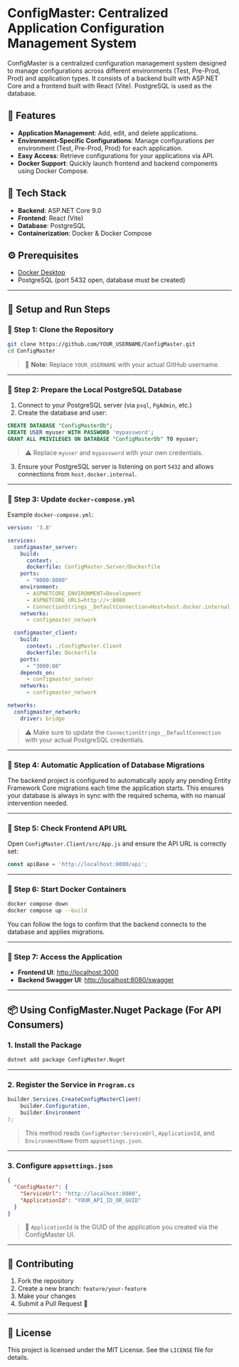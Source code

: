 # ConfigMaster: Centralized Application Configuration Management System

ConfigMaster is a centralized configuration management system designed to manage configurations across different environments (Test, Pre-Prod, Prod) and application types. It consists of a backend built with ASP.NET Core and a frontend built with React (Vite). PostgreSQL is used as the database.

## 🚀 Features

- **Application Management**: Add, edit, and delete applications.
- **Environment-Specific Configurations**: Manage configurations per environment (Test, Pre-Prod, Prod) for each application.
- **Easy Access**: Retrieve configurations for your applications via API.
- **Docker Support**: Quickly launch frontend and backend components using Docker Compose.

## 💠 Tech Stack

- **Backend**: ASP.NET Core 9.0
- **Frontend**: React (Vite)
- **Database**: PostgreSQL
- **Containerization**: Docker & Docker Compose

## ⚙️ Prerequisites

- [Docker Desktop](https://www.docker.com/products/docker-desktop/)
- PostgreSQL (port 5432 open, database must be created)

---

## 📆 Setup and Run Steps

### 🔹 Step 1: Clone the Repository

```bash
git clone https://github.com/YOUR_USERNAME/ConfigMaster.git
cd ConfigMaster
```

> 📌 **Note:** Replace `YOUR_USERNAME` with your actual GitHub username.

---

### 🔹 Step 2: Prepare the Local PostgreSQL Database

1. Connect to your PostgreSQL server (via `psql`, `PgAdmin`, etc.)
2. Create the database and user:

```sql
CREATE DATABASE "ConfigMasterDb";
CREATE USER myuser WITH PASSWORD 'mypassword';
GRANT ALL PRIVILEGES ON DATABASE "ConfigMasterDb" TO myuser;
```

> ⚠️ Replace `myuser` and `mypassword` with your own credentials.

3. Ensure your PostgreSQL server is listening on port `5432` and allows connections from `host.docker.internal`.

---

### 🔹 Step 3: Update `docker-compose.yml`

Example `docker-compose.yml`:

```yaml
version: '3.8'

services:
  configmaster_server:
    build:
      context: .
      dockerfile: ConfigMaster.Server/Dockerfile
    ports:
      - "8080:8080"
    environment:
      - ASPNETCORE_ENVIRONMENT=Development
      - ASPNETCORE_URLS=http://+:8080
      - ConnectionStrings__DefaultConnection=Host=host.docker.internal;Port=5432;Database=ConfigMasterDb;Username=myuser;Password=mypassword
    networks:
      - configmaster_network

  configmaster_client:
    build:
      context: ./ConfigMaster.Client
      dockerfile: Dockerfile
    ports:
      - "3000:80"
    depends_on:
      - configmaster_server
    networks:
      - configmaster_network

networks:
  configmaster_network:
    driver: bridge
```

> ⚠️ Make sure to update the `ConnectionStrings__DefaultConnection` with your actual PostgreSQL credentials.

---

### 🔹 Step 4: Automatic Application of Database Migrations

The backend project is configured to automatically apply any pending Entity Framework Core migrations each time the application starts. This ensures your database is always in sync with the required schema, with no manual intervention needed.

---

### 🔹 Step 5: Check Frontend API URL

Open `ConfigMaster.Client/src/App.js` and ensure the API URL is correctly set:

```js
const apiBase = 'http://localhost:8080/api';
```

---

### 🔹 Step 6: Start Docker Containers

```bash
docker compose down
docker compose up --build
```

You can follow the logs to confirm that the backend connects to the database and applies migrations.

---

### 🔹 Step 7: Access the Application

- **Frontend UI**: [http://localhost:3000](http://localhost:3000)
- **Backend Swagger UI**: [http://localhost:8080/swagger](http://localhost:8080/swagger)

---

## 📦 Using ConfigMaster.Nuget Package (For API Consumers)

### 1. Install the Package

```bash
dotnet add package ConfigMaster.Nuget
```

---

### 2. Register the Service in `Program.cs`

```csharp
builder.Services.CreateConfigMasterClient(
    builder.Configuration,
    builder.Environment
);
```

> This method reads `ConfigMaster:ServiceUrl`, `ApplicationId`, and `EnvironmentName` from `appsettings.json`.

---

### 3. Configure `appsettings.json`

```json
{
  "ConfigMaster": {
    "ServiceUrl": "http://localhost:8080",
    "ApplicationId": "YOUR_API_ID_OR_GUID"
  }
}
```

> 📌 `ApplicationId` is the GUID of the application you created via the ConfigMaster UI.

---

## 🤝 Contributing

1. Fork the repository
2. Create a new branch: `feature/your-feature`
3. Make your changes
4. Submit a Pull Request 🎉

---

## 📄 License

This project is licensed under the MIT License. See the `LICENSE` file for details.

